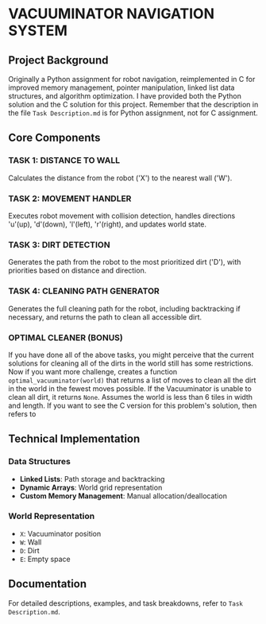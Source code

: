 # VACUUMINATOR NAVIGATION SYSTEM
## Project Background
Originally a Python assignment for robot navigation, reimplemented in C for improved memory management, pointer manipulation, linked list data structures, and algorithm optimization. I have provided both the Python solution and the C solution for this project. Remember that the description in the file `Task Description.md` is for Python assignment, not for C assignment.

## Core Components

### TASK 1: DISTANCE TO WALL
Calculates the distance from the robot ('X') to the nearest wall ('W').

### TASK 2: MOVEMENT HANDLER
Executes robot movement with collision detection, handles directions 'u'(up), 'd'(down), 'l'(left), 'r'(right), and updates world state.

### TASK 3: DIRT DETECTION
Generates the path from the robot to the most prioritized dirt ('D'), with priorities based on distance and direction.

### TASK 4: CLEANING PATH GENERATOR
Generates the full cleaning path for the robot, including backtracking if necessary, and returns the path to clean all accessible dirt.

### OPTIMAL CLEANER (BONUS)
If you have done all of the above tasks, you might perceive that the current solutions for cleaning all of the dirts in the world still has some restrictions. Now if you want more challenge, creates a function `optimal_vacuuminator(world)` that returns a list of moves to clean all the dirt in the world in the fewest moves possible. If the Vacuuminator is unable to clean all dirt, it returns `None`. Assumes the world is less than 6 tiles in width and length. If you want to see the C version for this problem's solution, then refers to 

## Technical Implementation

### Data Structures
- **Linked Lists**: Path storage and backtracking
- **Dynamic Arrays**: World grid representation
- **Custom Memory Management**: Manual allocation/deallocation

### World Representation
- `X`: Vacuuminator position
- `W`: Wall
- `D`: Dirt
- `E`: Empty space

## Documentation
For detailed descriptions, examples, and task breakdowns, refer to `Task Description.md`.
